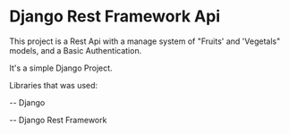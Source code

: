 

# Django Rest Framework Api


This project is a Rest Api with a manage system of "Fruits' and 'Vegetals" models, and a Basic Authentication.

It's a simple  Django Project. 


Libraries that was used:

-- Django

-- Django Rest Framework
